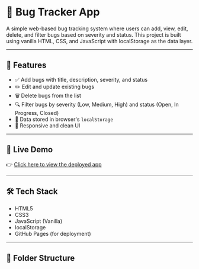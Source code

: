 # 🐞 Bug Tracker App

A simple web-based bug tracking system where users can add, view, edit, delete, and filter bugs based on severity and status. This project is built using vanilla HTML, CSS, and JavaScript with localStorage as the data layer.

---

## 📌 Features

- ✅ Add bugs with title, description, severity, and status
- ✏️ Edit and update existing bugs
- 🗑️ Delete bugs from the list
- 🔍 Filter bugs by severity (Low, Medium, High) and status (Open, In Progress, Closed)
- 💾 Data stored in browser's `localStorage`
- 📱 Responsive and clean UI

---

## 🚀 Live Demo

👉 [Click here to view the deployed app](https://yourusername.github.io/bug-tracker-app/)  


---

## 🛠 Tech Stack

- HTML5
- CSS3
- JavaScript (Vanilla)
- localStorage
- GitHub Pages (for deployment)

---

## 📂 Folder Structure

